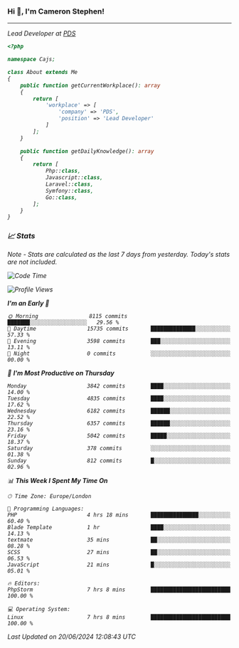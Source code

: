 ### Hi 👋, I'm Cameron Stephen!
<hr>
<p><em>Lead Developer at <a href="https://prindatasolutions.co.uk">PDS</a></p>


```php
<?php

namespace Cajs;

class About extends Me
{
    public function getCurrentWorkplace(): array
    {
        return [
            'workplace' => [
                'company' => 'PDS',
                'position' => 'Lead Developer'
            ]
        ];
    }

    public function getDailyKnowledge(): array
    {
        return [
            Php::class,
            Javascript::class,
            Laravel::class,
            Symfony::class,
            Go::class,
        ];
    }
}
```

### 📈 Stats
<p><em>Note - Stats are calculated as the last 7 days from yesterday. Today's stats are not included.</em></p>


<!--START_SECTION:waka-->
![Code Time](http://img.shields.io/badge/Code%20Time-3%2C848%20hrs%2033%20mins-blue)

![Profile Views](http://img.shields.io/badge/Profile%20Views-0-blue)

**I'm an Early 🐤** 

```text
🌞 Morning                8115 commits        ███████░░░░░░░░░░░░░░░░░░   29.56 % 
🌆 Daytime                15735 commits       ██████████████░░░░░░░░░░░   57.33 % 
🌃 Evening                3598 commits        ███░░░░░░░░░░░░░░░░░░░░░░   13.11 % 
🌙 Night                  0 commits           ░░░░░░░░░░░░░░░░░░░░░░░░░   00.00 % 
```
📅 **I'm Most Productive on Thursday** 

```text
Monday                   3842 commits        ████░░░░░░░░░░░░░░░░░░░░░   14.00 % 
Tuesday                  4835 commits        ████░░░░░░░░░░░░░░░░░░░░░   17.62 % 
Wednesday                6182 commits        ██████░░░░░░░░░░░░░░░░░░░   22.52 % 
Thursday                 6357 commits        ██████░░░░░░░░░░░░░░░░░░░   23.16 % 
Friday                   5042 commits        █████░░░░░░░░░░░░░░░░░░░░   18.37 % 
Saturday                 378 commits         ░░░░░░░░░░░░░░░░░░░░░░░░░   01.38 % 
Sunday                   812 commits         █░░░░░░░░░░░░░░░░░░░░░░░░   02.96 % 
```


📊 **This Week I Spent My Time On** 

```text
🕑︎ Time Zone: Europe/London

💬 Programming Languages: 
PHP                      4 hrs 18 mins       ███████████████░░░░░░░░░░   60.40 % 
Blade Template           1 hr                ████░░░░░░░░░░░░░░░░░░░░░   14.13 % 
textmate                 35 mins             ██░░░░░░░░░░░░░░░░░░░░░░░   08.28 % 
SCSS                     27 mins             ██░░░░░░░░░░░░░░░░░░░░░░░   06.53 % 
JavaScript               21 mins             █░░░░░░░░░░░░░░░░░░░░░░░░   05.01 % 

🔥 Editors: 
PhpStorm                 7 hrs 8 mins        █████████████████████████   100.00 % 

💻 Operating System: 
Linux                    7 hrs 8 mins        █████████████████████████   100.00 % 
```


 Last Updated on 20/06/2024 12:08:43 UTC
<!--END_SECTION:waka-->
